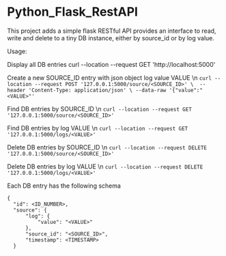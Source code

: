 # Python_Flask_RestAPI

This project adds a simple flask RESTful API provides an interface to read, write and delete to a tiny DB instance,
either by source_id or by log value.

Usage:

Display all DB entries
curl --location --request GET 'http://localhost:5000'

Create a new SOURCE_ID entry with json object log value VALUE \n
`curl --location --request POST '127.0.0.1:5000/source/<SOURCE_ID>' \ 
--header 'Content-Type: application/json' \
--data-raw '{"value":"<VALUE>"'`
  
Find DB entries by SOURCE_ID \n
`curl --location --request GET '127.0.0.1:5000/source/<SOURCE_ID>'`

Find DB entries by log VALUE \n
`curl --location --request GET '127.0.0.1:5000/logs/<VALUE>'`
  
Delete DB entries by SOURCE_ID \n
`curl --location --request DELETE '127.0.0.1:5000/source/<SOURCE_ID>'`

Delete DB entries by log VALUE \n
`curl --location --request DELETE '127.0.0.1:5000/logs/<VALUE>'`
  
  
Each DB entry has the following schema

    {
      "id": <ID_NUMBER>,
      "source": {
          "log": {
              "value": "<VALUE>"
          },
          "source_id": "<SOURCE_ID>",
          "timestamp": <TIMESTAMP>
      }
